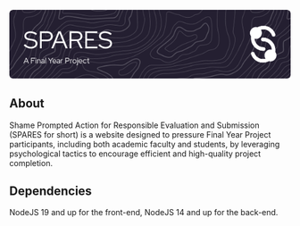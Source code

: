 ![SparesBanner](./markdownheader.png)
## About
Shame Prompted Action for Responsible Evaluation and Submission (SPARES for short) is a website designed to pressure Final Year Project participants, including both academic faculty and students, by leveraging psychological tactics to encourage efficient and high-quality project completion.

## Dependencies
NodeJS 19 and up for the front-end, NodeJS 14 and up for the back-end.